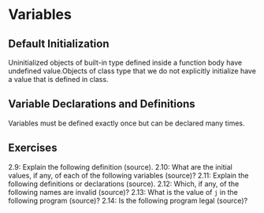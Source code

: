 # Variables

## Default Initialization

Uninitialized objects of built-in type defined inside a function body have
undefined value.Objects of class type that we do not explicitly initialize
have a value that is defined in class.

## Variable Declarations and Definitions

Variables must be defined exactly once but can be declared many times.

## Exercises

2.9: Explain the following definition (source).
2.10: What are the initial values, if any, of each of the following variables (source)?
2.11: Explain the following definitions or declarations (source).
2.12: Which, if any, of the following names are invalid (source)?
2.13: What is the value of `j` in the following program (source)?
2.14: Is the following program legal (source)?